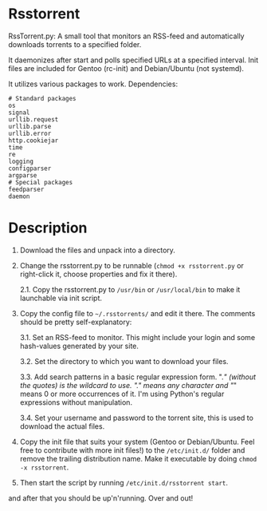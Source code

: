 # Rsstorrent
RssTorrent.py: A small tool that monitors an RSS-feed and automatically downloads torrents to a specified folder.

It daemonizes after start and polls specified URLs at a specified interval. Init files are included for Gentoo (rc-init) and Debian/Ubuntu (not systemd).

It utilizes various packages to work. Dependencies:

    # Standard packages
    os
    signal
    urllib.request
    urllib.parse
    urllib.error
    http.cookiejar
    time
    re
    logging
    configparser
    argparse
    # Special packages
    feedparser
    daemon


# Description

1. Download the files and unpack into a directory.
2. Change the rsstorrent.py to be runnable (`chmod +x rsstorrent.py` or right-click it, choose properties and fix it there).

    2.1. Copy the rsstorrent.py to `/usr/bin` or `/usr/local/bin` to make it launchable via init script.
    
3. Copy the config file to `~/.rsstorrents/` and edit it there. The comments should be pretty self-explanatory:

    3.1. Set an RSS-feed to monitor. This might include your login and some hash-values generated by your site.
    
    3.2. Set the directory to which you want to download your files.
    
    3.3. Add search patterns in a basic regular expression form. ".*" (without the quotes) is the wildcard to use. "." means any character and "*" means 0 or more occurrences of it. I'm using Python's regular expressions without manipulation.
    
    3.4. Set your username and password to the torrent site, this is used to download the actual files.
    
4. Copy the init file that suits your system (Gentoo or Debian/Ubuntu. Feel free to contribute with more init files!) to the `/etc/init.d/` folder and remove the trailing distribution name. Make it executable by doing `chmod -x rsstorrent`.
5. Then start the script by running `/etc/init.d/rsstorrent start`.

and after that you should be up'n'running. Over and out!
